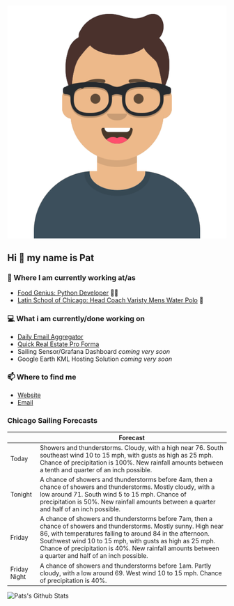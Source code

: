 [![Social banner for p-j-falconer](https://raw.githubusercontent.com/P-J-FALCONER/P-J-FALCONER/master/assets/avataaars.svg)](https://patfalconer.com/)
## Hi :wave: my name is Pat

### 💼 Where I am currently working at/as
- [Food Genius: Python Developer](https://getfoodgenius.com/) 🍔🐍
- [Latin School of Chicago: Head Coach Varisty Mens Water Polo](https://www.latinschool.org/) 🤽


### 💻 What i am currently/done working on
 - [Daily Email Aggregator](https://github.com/P-J-FALCONER/dott_daily_mail)
 - [Quick Real Estate Pro Forma](https://github.com/P-J-FALCONER/henry)
 - Sailing Sensor/Grafana Dashboard *coming very soon*
 - Google Earth KML Hosting Solution *coming very soon*

### 📫 Where to find me
 - [Website](https://patfalconer.com/)
 - [Email](mailto:patrick.j.falconer@gmail.com)


### Chicago Sailing Forecasts
|   | Forecast  |
|---|---|
| Today | Showers and thunderstorms. Cloudy, with a high near 76. South southeast wind 10 to 15 mph, with gusts as high as 25 mph. Chance of precipitation is 100%. New rainfall amounts between a tenth and quarter of an inch possible. |
| Tonight | A chance of showers and thunderstorms before 4am, then a chance of showers and thunderstorms. Mostly cloudy, with a low around 71. South wind 5 to 15 mph. Chance of precipitation is 50%. New rainfall amounts between a quarter and half of an inch possible. |
| Friday | A chance of showers and thunderstorms before 7am, then a chance of showers and thunderstorms. Mostly sunny. High near 86, with temperatures falling to around 84 in the afternoon. Southwest wind 10 to 15 mph, with gusts as high as 25 mph. Chance of precipitation is 40%. New rainfall amounts between a quarter and half of an inch possible. |
| Friday Night | A chance of showers and thunderstorms before 1am. Partly cloudy, with a low around 69. West wind 10 to 15 mph. Chance of precipitation is 40%. |

![Pats's Github Stats](https://github-readme-stats.vercel.app/api?username=p-j-falconer&show_icons=true&theme=radical)
